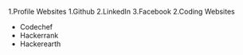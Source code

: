 1.Profile Websites
  1.Github
  2.LinkedIn
  3.Facebook
2.Coding Websites
  * Codechef
  * Hackerrank
  * Hackerearth
